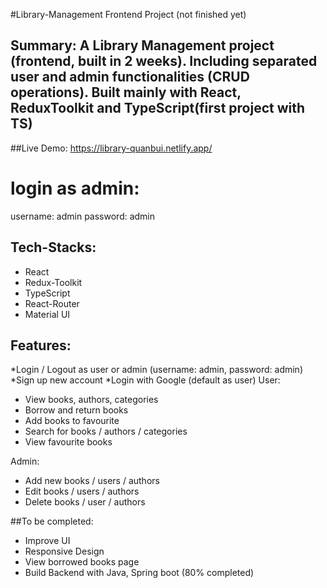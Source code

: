 #Library-Management Frontend Project (not finished yet)


## Summary: A Library Management project (frontend, built in 2 weeks). Including separated user and admin functionalities (CRUD operations). Built mainly with React, ReduxToolkit and TypeScript(first project with TS)

##Live Demo: https://library-quanbui.netlify.app/


# login as admin: 
username: admin
password: admin


## Tech-Stacks:
- React 
- Redux-Toolkit
- TypeScript
- React-Router
- Material UI


## Features: 
*Login / Logout as user or admin  (username: admin, password: admin)
*Sign up new account
*Login with Google (default as user)
User: 
- View books, authors, categories
- Borrow and return books
- Add books to favourite
- Search for books / authors / categories
- View favourite books

Admin: 
- Add new books / users / authors
- Edit books / users / authors
- Delete books / user / authors

##To be completed:
- Improve UI
- Responsive Design
- View borrowed books page
- Build Backend with Java, Spring boot (80% completed)


